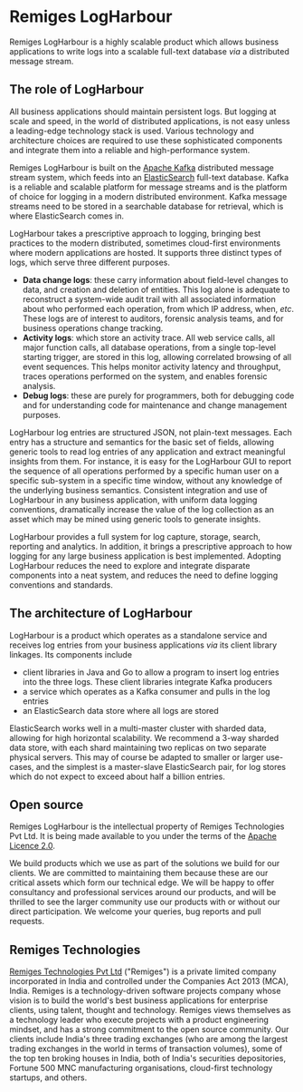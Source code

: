 # Remiges LogHarbour

Remiges LogHarbour is a highly scalable product which allows business applications to write logs into a scalable full-text database *via* a distributed message stream.

## The role of LogHarbour

All business applications should maintain persistent logs. But logging at scale and speed, in the world of distributed applications, is not easy unless a leading-edge technology stack is used. Various technology and architecture choices are required to use these sophisticated components and integrate them into a reliable and high-performance system.

Remiges LogHarbour is built on the [Apache Kafka](https://kafka.apache.org/) distributed message stream system, which feeds into an [ElasticSearch](https://www.elastic.co/elasticsearch) full-text database. Kafka is a reliable and scalable platform for message streams and is the platform of choice for logging in a modern distributed environment. Kafka message streams need to be stored in a searchable database for retrieval, which is where ElasticSearch comes in.

LogHarbour takes a prescriptive approach to logging, bringing best practices to the modern distributed, sometimes cloud-first environments where modern applications are hosted. It supports three distinct types of logs, which serve three different purposes.
* **Data change logs**: these carry information about field-level changes to data, and creation and deletion of entities. This log alone is adequate to reconstruct a system-wide audit trail with all associated information about who performed each operation, from which IP address, when, *etc*. These logs are of interest to auditors, forensic analysis teams, and for business operations change tracking.
* **Activity logs**: which store an activity trace. All web service calls, all major function calls, all database operations, from a single top-level starting trigger, are stored in this log, allowing correlated browsing of all event sequences. This helps monitor activity latency and throughput, traces operations performed on the system, and enables forensic analysis.
* **Debug logs**: these are purely for programmers, both for debugging code and for understanding code for maintenance and change management purposes.

LogHarbour log entries are structured JSON, not plain-text messages. Each entry has a structure and semantics for the basic set of fields, allowing generic tools to read log entries of any application and extract meaningful insights from them. For instance, it is easy for the LogHarbour GUI to report the sequence of all operations performed by a specific human user on a specific sub-system in a specific time window, without any knowledge of the underlying business semantics. Consistent integration and use of LogHarbour in any business application, with uniform data logging conventions, dramatically increase the value of the log collection as an asset which may be mined using generic tools to generate insights.

LogHarbour provides a full system for log capture, storage, search, reporting and analytics. In addition, it brings a prescriptive approach to how logging for any large business application is best implemented. Adopting LogHarbour reduces the need to explore and integrate disparate components into a neat system, and reduces the need to define logging conventions and standards.

## The architecture of LogHarbour

LogHarbour is a product which operates as a standalone service and receives log entries from your business applications *via* its client library linkages. Its components include
* client libraries in Java and Go to allow a program to insert log entries into the three logs. These client libraries integrate Kafka producers
* a service which operates as a Kafka consumer and pulls in the log entries
* an ElasticSearch data store where all logs are stored

ElasticSearch works well in a multi-master cluster with sharded data, allowing for high horizontal scalability. We recommend a 3-way sharded data store, with each shard maintaining two replicas on two separate physical servers. This may of course be adapted to smaller or larger use-cases, and the simplest is a master-slave ElasticSearch pair, for log stores which do not expect to exceed about half a billion entries.

## Open source

Remiges LogHarbour is the intellectual property of Remiges Technologies Pvt Ltd. It is being made available to you under the terms of the [Apache Licence 2.0](https://opensource.org/license/apache-2-0/).

We build products which we use as part of the solutions we build for our clients. We are committed to maintaining them because these are our critical assets which form our technical edge. We will be happy to offer consultancy and professional services around our products, and will be thrilled to see the larger community use our products with or without our direct participation. We welcome your queries, bug reports and pull requests.

## Remiges Technologies 

[Remiges Technologies Pvt Ltd](https://remiges.tech) ("Remiges") is a private limited company incorporated in India and controlled under the Companies Act 2013 (MCA), India. Remiges is a technology-driven software projects company whose vision is to build the world's best business applications for enterprise clients, using talent, thought and technology. Remiges views themselves as a technology leader who execute projects with a product engineering mindset, and has a strong commitment to the open source community. Our clients include India's three trading exchanges (who are among the largest trading exchanges in the world in terms of transaction volumes), some of the top ten broking houses in India, both of India's securities depositories, Fortune 500 MNC manufacturing organisations, cloud-first technology startups, and others.
